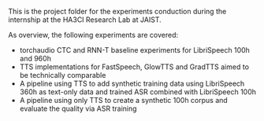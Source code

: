This is the project folder for the experiments conduction during the internship at the HA3CI Research Lab at JAIST.

As overview, the following experiments are covered:
 - torchaudio CTC and RNN-T baseline experiments for LibriSpeech 100h and 960h
 - TTS implementations for FastSpeech, GlowTTS and GradTTS aimed to be technically comparable
 - A pipeline using TTS to add synthetic training data using LibriSpeech 360h as text-only data and trained ASR combined with LibriSpeech 100h
 - A pipeline using only TTS to create a synthetic 100h corpus and evaluate the quality via ASR training